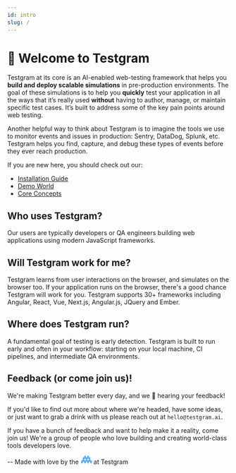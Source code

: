```yaml
---
id: intro
slug: /
---
```


# 👋 Welcome to Testgram 

Testgram at its core is an AI-enabled web-testing framework that helps you **build and deploy scalable simulations** in pre-production environments. 
The goal of these simulations is to help you **quickly** test your application in all the ways that it’s really used **without** having to author, manage, or maintain specific test cases. 
It’s built to address some of the key pain points around web testing. 

Another helpful way to think about Testgram is to imagine the tools we use to monitor events and issues in production: Sentry, DataDog, Splunk, etc. 
Testgram helps you find, capture, and debug these types of events before they ever reach production. 

If you are new here, you should check out our:
* [Installation Guide](getting-started/install)
* [Demo World](getting-started/demo-world)
* [Core Concepts](core/concepts)

## Who uses Testgram?
Our users are typically developers or QA engineers building web applications using modern JavaScript frameworks.

## Will Testgram work for me? 
Testgram learns from user interactions on the browser, and simulates on the browser too. 
If your application runs on the browser, there's a good chance Testgram will work for you.
Testgram supports 30+ frameworks including Angular, React, Vue, Next.js, Angular.js, JQuery and Ember. 

## Where does Testgram run?
A fundamental goal of testing is early detection. Testgram is built to run early and often in your workflow: starting on your local machine, CI pipelines, and intermediate QA environments.

## Feedback (or come join us)!
We're making Testgram better every day, and we 💙 hearing your feedback! 

If you'd like to find out more about where we're headed, have some ideas, or just want to grab a drink with us
please reach out at `hello@testgram.ai`.

If you have a bunch of feedback and want to help make it a reality, come join us! 
We're a group of people who love building and creating world-class tools developers love.

-- Made with love by the ![](/img/space.svg "Space Dinosaur") at Testgram
